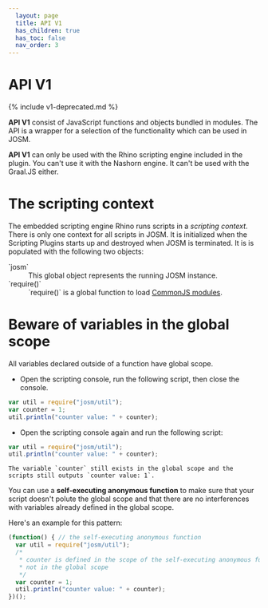 ```yaml
---
  layout: page
  title: API V1
  has_children: true
  has_toc: false
  nav_order: 3
---
```

# API V1

{% include v1-deprecated.md %}


**API V1** consist of JavaScript functions and objects bundled in modules. The API is a wrapper
for a selection of the functionality which can be used in JOSM.

**API V1** can only be used with the Rhino scripting engine included in the plugin. You can't use it with the Nashorn engine. It can't be used with the Graal.JS either.


# The scripting context
The embedded scripting engine Rhino runs scripts in a *scripting context*. There is only one
context for all scripts in JOSM. It is initialized when the Scripting Plugins starts up and 
destroyed when JOSM is terminated. It is is populated with the following two 
objects:

<dl>
  <dt>`josm`</dt>
  <dd>This global object represents the <a data-js-object="namespace:josm">running JOSM instance</a>.</dd>
  
  <dt>`require()`</dt>
  <dd>`require()` is a global function to load <a href="http://www.commonjs.org/specs/modules/1.0/">CommonJS modules</a>.</dd>
</dl> 

# Beware of variables in the global scope
All variables declared outside of a function have global scope.


* Open the scripting console, run the following script, then close the console.

```js
var util = require("josm/util");
var counter = 1;
util.println("counter value: " + counter);
```

* Open the scripting console again and run the following script:

```js
var util = require("josm/util");
util.println("counter value: " + counter);
```

    The variable `counter` still exists in the global scope and the scripts still outputs `counter value: 1`.

  
You can use a **self-executing anonymous function** to make sure that your script doesn't polute the global scope and that there are no interferences with variables 
already defined in the global scope.

Here's an example for this pattern:

```js
(function() { // the self-executing anonymous function
  var util = require("josm/util");
  /*
   * counter is defined in the scope of the self-executing anonymous function,
   * not in the global scope
   */
  var counter = 1;
  util.println("counter value: " + counter);
})();
```

